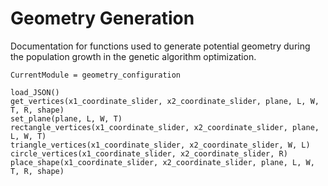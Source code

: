 # Geometry Generation
Documentation for functions used to generate potential
geometry during the population growth in the genetic algorithm
optimization.

```@meta
CurrentModule = geometry_configuration
```

```@docs
load_JSON()
get_vertices(x1_coordinate_slider, x2_coordinate_slider, plane, L, W, T, R, shape)
set_plane(plane, L, W, T)
rectangle_vertices(x1_coordinate_slider, x2_coordinate_slider, plane, L, W, T)
triangle_vertices(x1_coordinate_slider, x2_coordinate_slider, W, L)
circle_vertices(x1_coordinate_slider, x2_coordinate_slider, R) 
place_shape(x1_coordinate_slider, x2_coordinate_slider, plane, L, W, T, R, shape)
```